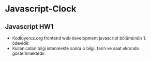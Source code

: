 # Javascript-Clock

## Javascript HW1

- Kodluyoruz.org frontend web development javascript bölümünün 1. ödevidir.
- Kullanıcıdan bilgi istenmekte sonra o bilgi, tarih ve saat ekranda gösterilmektedir.
